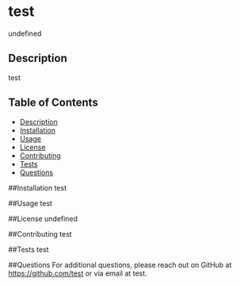 # test
  undefined
  
  ## Description
  test

  ## Table of Contents
  - [Description](#description)
  - [Installation](#installation)
  - [Usage](#usage)
  - [License](#license)
  - [Contributing](#contributing)
  - [Tests](#tests)
  - [Questions](#questions)

  ##Installation
  test

  ##Usage
  test

  ##License
  undefined

  ##Contributing
  test

  ##Tests
  test

  ##Questions
  For additional questions, please reach out on GitHub at https://github.com/test or via email at test. 

